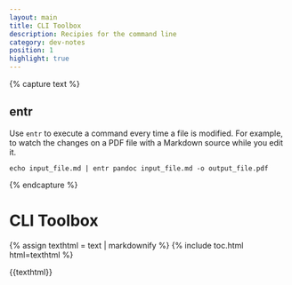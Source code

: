 ```yaml
---
layout: main
title: CLI Toolbox
description: Recipies for the command line
category: dev-notes
position: 1
highlight: true
---
```


{% capture text %}

## entr

Use `entr` to execute a command every time a file is modified. For example, to watch the changes on a PDF file with a Markdown source while you edit it.

```shell
echo input_file.md | entr pandoc input_file.md -o output_file.pdf
```


{% endcapture %}

# CLI Toolbox

<nav role="doc-index" id="toc" class="card">
{% assign texthtml = text | markdownify %}
{% include toc.html html=texthtml %}
</nav>

{{texthtml}}